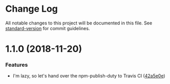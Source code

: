 # Change Log

All notable changes to this project will be documented in this file. See [standard-version](https://github.com/conventional-changelog/standard-version) for commit guidelines.

<a name="1.1.0"></a>
# 1.1.0 (2018-11-20)


### Features

* I'm lazy, so let's hand over the npm-publish-duty to Travis CI ([42a5e0e](https://github.com/mattiassundling/react-is-caps-lock-active/commit/42a5e0e))

